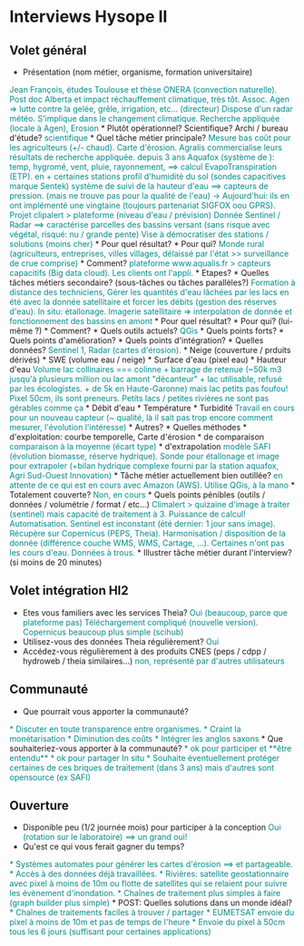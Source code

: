 # Interviews Hysope II

## Volet général

* Présentation (nom métier, organisme, formation universitaire)
<font color="darkcyan">
Jean François, études Toulouse et thèse ONERA (convection naturelle). Post doc Alberta et impact réchauffement climatique, très tôt.
Assoc. Agen => lutte contre la gelée, grêle, irrigation, etc... (directeur)
Dispose d'un radar météo. S'implique dans le changement climatique. Recherche appliquée (locale à Agen), Erosion
</font>
  * Plutôt opérationnel? Scientifique? Archi / bureau d'étude?
  <font color="darkcyan">scientifique</font>
* Quel tâche métier principale? 
<font color="darkcyan">Mesure bas coût pour les agriculteurs (+/- chaud). Carte d'érosion. Agralis commercialise leurs résultats de recherche appliquée.
depuis 3 ans Aquafox (système de ): temp, hygromé, vent, pluie, rayonnement, ==> calcul EvapoTranspiration (ETP). en + certaines stations profil d'humidité du sol (sondes capacitives marque Sentek)
système de suivi de la hauteur d'eau ==> capteurs de pression. (mais ne trouve pas pour la qualité de l'eau) -> Aujourd'hui: ils en ont implémenté une vingtaine (toujours partenariat SIGFOX oou GPRS). Projet clipalert > plateforme (niveau d'eau / prévision)
Donnée Sentinel / Radar ==> caractérise parcelles des bassins versant (sans risque avec végétal, risqué: nu / grande pente)
Vise à démocratiser des stations / solutions (moins cher)
</font>
  * Pour quel résultat?
  <font color="darkcyan"></font>
  * Pour qui?
  <font color="darkcyan">Monde rural (agriculteurs, entreprises, villes villages, délaissé par l'état >> surveillance de crue comprise)</font>
  * Comment?
  <font color="darkcyan">plateforme www.aqualis.fr > capteurs capacitifs (Big data cloud). Les clients ont l'appli. </font>
  * Etapes?
  <font color="darkcyan"></font>
* Quelles tâches métiers secondaire? (sous-tâches ou tâches parallèles?)
<font color="darkcyan">
Formation à distance des techniciens, Gérer les quantités d'eau lâchées par les lacs en été avec la donnée satellitaire et forcer les débits (gestion des réserves d'eau). In situ: étallonage. Imagerie satellitaire => interpolation de donnée et fonctionnement des bassins en amont
</font>
  * Pour quel résultat?
  <font color="darkcyan"></font>
  * Pour qui? (lui-même ?)
  <font color="darkcyan"></font>
  * Comment?
  <font color="darkcyan"></font>
* Quels outils actuels?
<font color="darkcyan">QGis</font>
  * Quels points forts?
  <font color="darkcyan"></font>
  * Quels points d'amélioration?
  <font color="darkcyan"></font>
  * Quels points d'intégration?
  <font color="darkcyan"></font>
* Quelles données? 
<font color="darkcyan">Sentinel 1, Radar (cartes d'érosion).</font>
  * Neige (couverture / prduits dérivés)
  <font color="darkcyan"></font>
  * SWE (volume eau / neige)
  <font color="darkcyan"></font>
  * Surface d'eau (pixel eau)
  <font color="darkcyan"></font>
  * Hauteur d'eau
  <font color="darkcyan">Volume lac collinaires === colinne + barrage de retenue (~50k m3 jusqu'à plusieurs million ou lac amont "décanteur" + lac utilisable, refusé par les écologistes. + de 5k en Haute-Garonne) mais lac petits pas foufou! Pixel 50cm, ils sont preneurs. Petits lacs / petites rivières ne sont pas gérables comme ça</font>
  * Débit d'eau
  <font color="darkcyan"></font>
  * Température
  <font color="darkcyan"></font>
  * Turbidité
  <font color="darkcyan">Travail en cours pour un nouveau capteur (~ qualité, là il sait pas trop encore comment mesurer, l'évolution l'intéresse)</font>
  * Autres?
  <font color="darkcyan"></font>
* Quelles méthodes
  * d'exploitation: courbe temporelle, Carte d'érosion 
  <font color="darkcyan"></font>
  * de comparaison 
  <font color="darkcyan">comparaison à la moyenne (écart type)</font>
  * d'extrapolation
  <font color="darkcyan">modèle SAFI (évolution biomasse, réserve hydrique). Sonde pour étallonage et image pour extrapoler (+bilan hydrique complexe fourni par la station aquafox, Agri Sud-Ouest Innovation)</font>
* Tâche métier actuellement bien outillée?
<font color="darkcyan">en attente de ce qui est en cours avec Amazon (AWS). Utilise QGis, à la mano</font>
  * Totalement couverte?
  <font color="darkcyan">Non, en cours</font>
* Quels points pénibles (outils / données / volumétrie / format / etc...)
<font color="darkcyan">Climalert > quizaine d'image à traiter (sentinel) mais capacité de traitement à 3. Puissance de calcul! Automatisation. Sentinel est inconstant (été dernier: 1 jour sans image). Récupère sur Copernicus (PEPS, Theia). Harmonisation / disposition de la donnée (différence couche WMS, WMS, Cartage, ...). Certaines n'ont pas les cours d'eau. Données à trous.</font>
* Illustrer tâche métier durant l'interview? (si moins de 20 minutes)
<font color="darkcyan"></font>

## Volet intégration HI2

* Etes vous familiers avec les services Theia?
<font color="darkcyan">Oui (beaucoup, parce que plateforme pas) Téléchargement compliqué (nouvelle version). Copernicus beaucoup plus simple (scihub)</font>
* Utilisez-vous des données Theia régulièrement?
<font color="darkcyan">Oui</font>
* Accédez-vous régulièrement à des produits CNES (peps / cdpp / hydroweb / theia similaires...) 
<font color="darkcyan">non, représenté par d'autres utilisateurs</font>

## Communauté

* Que pourrait vous apporter la communauté?
<font color="darkcyan">
* Discuter en toute transparence entre organismes.
* Craint la monétarisation
* Diminution des coûts
* Intégrer les anglos saxons
</font>
* Que souhaiteriez-vous apporter à la communauté?
<font color="darkcyan">
* ok pour participer et **être entendu**
* ok pour partager In situ
* Souhaite éventuellement protéger certaines de ces briques de traitement (dans 3 ans) mais d'autres sont opensource (ex SAFI)
</font>

## Ouverture

* Disponible peu (1/2 journée mois) pour participer à la conception
<font color="darkcyan">Oui (rotation sur le laboratoire) ==> un grand oui!</font>
* Qu'est ce qui vous ferait gagner du temps?
<font color="darkcyan">
* Systèmes automates pour générer les cartes d'érosion ==> et partageable.
* Accès à des données déjà travaillées.
* Rivières: satellite geostationnaire avec pixel à moins de 10m ou flotte de satellites qui se relaient pour suivre les évènement d'inondation.
* Chaînes de traitement plus simples à faire (graph builder plus simple)
</font>
* POST: Quelles solutions dans un monde idéal?
<font color="darkcyan">
* Chaînes de traitements faciles à trouver / partager
* EUMETSAT envoie du pixel à moins de 10m et pas de temps de l'heure
* Envoie du pixel à 50cm tous les 6 jours (suffisant pour certaines applications)
</font>


